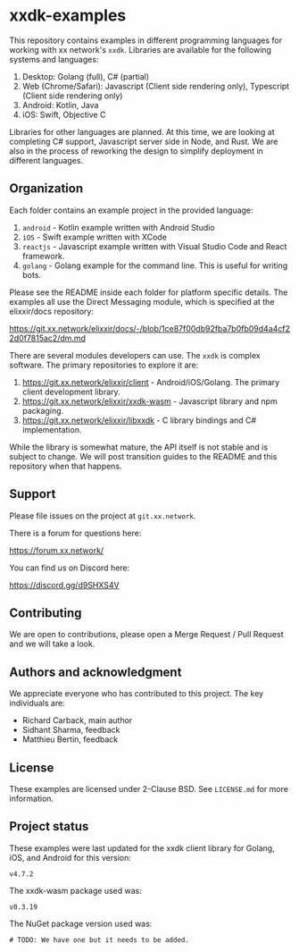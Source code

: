 # xxdk-examples

This repository contains examples in different programming languages
for working with xx network's `xxdk`. Libraries are available for
the following systems and languages:

1. Desktop: Golang (full), C# (partial)
2. Web (Chrome/Safari): Javascript (Client side rendering only),
   Typescript (Client side rendering only)
3. Android: Kotlin, Java
4. iOS: Swift, Objective C

Libraries for other languages are planned. At this time, we are
looking at completing C# support, Javascript server side in Node, and
Rust. We are also in the process of reworking the design to simplify
deployment in different languages.

## Organization

Each folder contains an example project in the provided language:

1. `android` - Kotlin example written with Android Studio
2. `iOS` - Swift example written with XCode
3. `reactjs` - Javascript example written with Visual Studio Code and
   React framework.
4. `golang` - Golang example for the command line. This is useful for
   writing bots.

Please see the README inside each folder for platform specific
details. The examples all use the Direct Messaging module, which is
specified at the elixxir/docs repository:

https://git.xx.network/elixxir/docs/-/blob/1ce87f00db92fba7b0fb09d4a4cf22d0f7815ac2/dm.md

There are several modules developers can use. The `xxdk` is complex
software. The primary repositories to explore it are:

1. https://git.xx.network/elixxir/client - Android/iOS/Golang. The
   primary client development library.
2. https://git.xx.network/elixxir/xxdk-wasm - Javascript library and
   npm packaging.
3. https://git.xx.network/elixxir/libxxdk - C library bindings and C#
   implementation.

While the library is somewhat mature, the API itself is not stable and
is subject to change. We will post transition guides to the README and
this repository when that happens.

## Support

Please file issues on the project at `git.xx.network`.

There is a forum for questions here:

https://forum.xx.network/

You can find us on Discord here:

https://discord.gg/d9SHXS4V

## Contributing

We are open to contributions, please open a Merge Request / Pull Request
and we will take a look.

## Authors and acknowledgment

We appreciate everyone who has contributed to this project. The key
individuals are:

- Richard Carback, main author
- Sidhant Sharma, feedback
- Matthieu Bertin, feedback

## License

These examples are licensed under 2-Clause BSD. See `LICENSE.md` for
more information.

## Project status

These examples were last updated for the xxdk client library
for Golang, iOS, and Android for this version:

```
v4.7.2
```

The xxdk-wasm package used was:

```
v0.3.19
```

The NuGet package version used was:

```
# TODO: We have one but it needs to be added.
```
